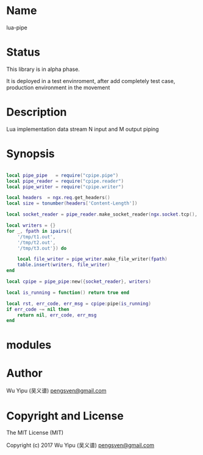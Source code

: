 #   Name

lua-pipe

#   Status

This library is in alpha phase.

It is deployed in a test envinroment, after add completely test case,
production environment in the movement

#   Description

Lua implementation data stream N input and M output piping

#   Synopsis

```lua

local pipe_pipe   = require("cpipe.pipe")
local pipe_reader = require("cpipe.reader")
local pipe_writer = require("cpipe.writer")

local headers  = ngx.req.get_headers()
local size = tonumber(headers['Content-Length'])

local socket_reader = pipe_reader.make_socket_reader(ngx.socket.tcp(), size)

local writers = {}
for _, fpath in ipairs({
    '/tmp/t1.out',
    '/tmp/t2.out',
    '/tmp/t3.out'}) do

    local file_writer = pipe_writer.make_file_writer(fpath)
    table.insert(writers, file_writer)
end

local cpipe = pipe_pipe:new({socket_reader}, writers)

local is_running = function() return true end

local rst, err_code, err_msg = cpipe:pipe(is_running)
if err_code ~= nil then
    return nil, err_code, err_msg
end

```
# modules

#   Author

Wu Yipu (吴义谱) <pengsven@gmail.com>

#   Copyright and License

The MIT License (MIT)

Copyright (c) 2017 Wu Yipu (吴义谱) <pengsven@gmail.com>

